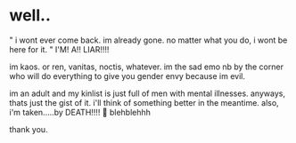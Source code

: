 # well..
" i wont ever come back. im already gone. no matter what you do, i wont be here for it. " I'M! A!! LIAR!!!!

im kaos. or ren, vanitas, noctis, whatever. im the sad emo nb by the corner who will do everything to give you gender envy
because im evil.

im an adult and my kinlist is just full of men with mental illnesses.
anyways, thats just the gist of it. i'll think of something better in the meantime.
also, i'm taken.....by DEATH!!!! 🖤 blehblehhh

thank you.
